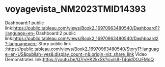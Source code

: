 # voyagevista_NM2023TMID14393
Dashboard:1 public link:https://public.tableau.com/views/Book2_16970963480540/Dashboard1?:language=en-
Dashboard:2 public link:https://public.tableau.com/views/Book2_16970963480540/Dashboard2?:language=en-
Story public link :https://public.tableau.com/views/Book2_16970963480540/Story1?:language=en-US&publish=yes&:display_count=n&:origin=viz_share_link
Video Demonstrates link:https://youtu.be/Q7rvHK2kxSk?si=Is8-T4qidDOJFMdQ
